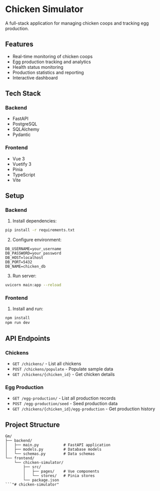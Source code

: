 # Chicken Simulator

A full-stack application for managing chicken coops and tracking egg production.

## Features
- Real-time monitoring of chicken coops
- Egg production tracking and analytics
- Health status monitoring
- Production statistics and reporting
- Interactive dashboard

## Tech Stack
### Backend
- FastAPI
- PostgreSQL
- SQLAlchemy
- Pydantic

### Frontend
- Vue 3
- Vuetify 3
- Pinia
- TypeScript
- Vite

## Setup

### Backend
1. Install dependencies:
```bash
pip install -r requirements.txt
```

2. Configure environment:
```env
DB_USERNAME=your_username
DB_PASSWORD=your_password
DB_HOST=localhost
DB_PORT=5432
DB_NAME=chicken_db
```

3. Run server:
```bash
uvicorn main:app --reload
```

### Frontend
1. Install and run:
```bash
npm install
npm run dev
```

## API Endpoints

### Chickens
- `GET /chickens/` - List all chickens
- `POST /chickens/populate` - Populate sample data
- `GET /chickens/{chicken_id}` - Get chicken details

### Egg Production
- `GET /egg-production/` - List all production records
- `POST /egg-production/seed` - Seed production data
- `GET /chickens/{chicken_id}/egg-production` - Get production history

## Project Structure
```
Gm/
├── backend/
│   ├── main.py           # FastAPI application
│   ├── models.py         # Database models
│   └── schemas.py        # Data schemas
└── frontend/
    └── chicken-simulator/
        ├── src/
        │   ├── pages/    # Vue components
        │   └── stores/   # Pinia stores
        └── package.json
```"# chicken-simulator" 
